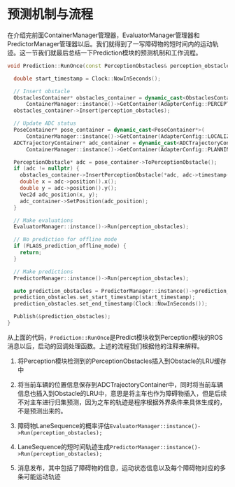 # 预测机制与流程

在介绍完前面ContainerManager管理器，EvaluatorManager管理器和PredictorManager管理器以后。我们就得到了一写障碍物的短时间内的运动轨迹。这一节我们就最后总结一下Prediction模块的预测机制和工作流程。

```c++
void Prediction::RunOnce(const PerceptionObstacles& perception_obstacles) {

  double start_timestamp = Clock::NowInSeconds();

  // Insert obstacle
  ObstaclesContainer* obstacles_container = dynamic_cast<ObstaclesContainer*>(
      ContainerManager::instance()->GetContainer(AdapterConfig::PERCEPTION_OBSTACLES));
  obstacles_container->Insert(perception_obstacles);

  // Update ADC status
  PoseContainer* pose_container = dynamic_cast<PoseContainer*>(
      ContainerManager::instance()->GetContainer(AdapterConfig::LOCALIZATION));
  ADCTrajectoryContainer* adc_container = dynamic_cast<ADCTrajectoryContainer*>(
      ContainerManager::instance()->GetContainer(AdapterConfig::PLANNING_TRAJECTORY));

  PerceptionObstacle* adc = pose_container->ToPerceptionObstacle();
  if (adc != nullptr) {
    obstacles_container->InsertPerceptionObstacle(*adc, adc->timestamp());
    double x = adc->position().x();
    double y = adc->position().y();
    Vec2d adc_position(x, y);
    adc_container->SetPosition(adc_position);
  }

  // Make evaluations
  EvaluatorManager::instance()->Run(perception_obstacles);

  // No prediction for offline mode
  if (FLAGS_prediction_offline_mode) {
    return;
  }

  // Make predictions
  PredictorManager::instance()->Run(perception_obstacles);

  auto prediction_obstacles = PredictorManager::instance()->prediction_obstacles();
  prediction_obstacles.set_start_timestamp(start_timestamp);
  prediction_obstacles.set_end_timestamp(Clock::NowInSeconds());

  Publish(&prediction_obstacles);
}
```

从上面的代码，`Prediction::RunOnce`是Predict模块收到Perception模块的ROS消息以后，启动的回调处理函数。上述的流程我们根据他的注释来解释。

1. 将Perception模块检测到的PerceptionObstacles插入到Obstacle的LRU缓存中

2. 将当前车辆的位置信息保存到ADCTrajectoryContainer中，同时将当前车辆信息也插入到Obstacle的LRU中，意思是将主车也作为障碍物插入，但是后续不对主车进行归集预测，因为之车的轨迹是程序根据外界条件来具体生成的，不是预测出来的。

3. 障碍物LaneSequence的概率评估`EvaluatorManager::instance()->Run(perception_obstacles);`

4. LaneSequence的短时间轨迹生成`PredictorManager::instance()->Run(perception_obstacles);`

5. 消息发布，其中包括了障碍物的信息，运动状态信息以及每个障碍物对应的多条可能运动轨迹